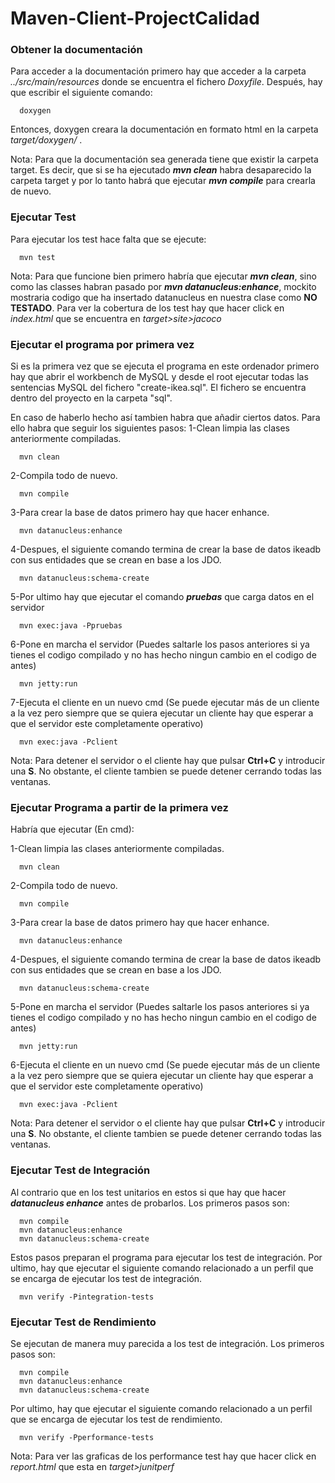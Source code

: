 
Maven-Client-ProjectCalidad
========================================================================================================================================
### Obtener la documentación
Para acceder a la documentación primero hay que acceder a la carpeta  *../src/main/resources* donde se encuentra el fichero *Doxyfile*. Después, hay que escribir el siguiente comando:

      doxygen
Entonces, doxygen creara la documentación en formato html en la carpeta  *target/doxygen/* .

Nota: Para que la documentación sea generada tiene que existir la carpeta target. Es decir, que si se ha ejecutado ***mvn clean*** habra desaparecido la carpeta target y por lo tanto habrá que ejecutar ***mvn compile*** para crearla de nuevo.

### Ejecutar Test

Para ejecutar los test hace falta que se ejecute:  

      mvn test
Nota: Para que funcione bien primero habría que ejecutar ***mvn clean***, sino como las classes habran pasado por ***mvn datanucleus:enhance***, mockito mostraria codigo que ha insertado datanucleus en nuestra clase como **NO TESTADO**. Para ver la cobertura de los test hay que hacer click en  *index.html*  que se encuentra en  *target>site>jacoco* 

### Ejecutar el programa por primera vez

Si es la primera vez que se ejecuta el programa en este ordenador primero hay que abrir el workbench de MySQL y desde el root ejecutar todas las sentencias MySQL del fichero "create-ikea.sql". El fichero se encuentra dentro del proyecto en la carpeta "sql".

En caso de haberlo hecho así tambien habra que añadir ciertos datos. Para ello habra que seguir los siguientes pasos:
1-Clean limpia las clases anteriormente compiladas.  

      mvn clean

2-Compila todo de nuevo.

      mvn compile

3-Para crear la base de datos primero hay que hacer enhance.  

      mvn datanucleus:enhance

4-Despues, el siguiente comando termina de crear la base de datos ikeadb con sus entidades que se crean en base a los JDO.

      mvn datanucleus:schema-create

5-Por ultimo hay que ejecutar el comando ***pruebas*** que carga datos en el servidor

      mvn exec:java -Ppruebas

6-Pone en marcha el servidor (Puedes saltarle los pasos anteriores si ya tienes el codigo compilado y no has hecho ningun cambio en el codigo de antes)

      mvn jetty:run

7-Ejecuta el cliente en un nuevo cmd (Se puede ejecutar más de un cliente a la vez pero siempre que se quiera ejecutar un cliente hay que esperar a que el servidor este completamente operativo)

      mvn exec:java -Pclient

Nota: Para detener el servidor o el cliente hay que pulsar **Ctrl+C** y introducir una **S**. No obstante, el cliente tambien se puede detener cerrando todas las ventanas.

### Ejecutar Programa a partir de la primera vez

Habría que ejecutar (En cmd):

1-Clean limpia las clases anteriormente compiladas.  

      mvn clean

2-Compila todo de nuevo.

      mvn compile

3-Para crear la base de datos primero hay que hacer enhance.  

      mvn datanucleus:enhance

4-Despues, el siguiente comando termina de crear la base de datos ikeadb con sus entidades que se crean en base a los JDO.

      mvn datanucleus:schema-create

5-Pone en marcha el servidor (Puedes saltarle los pasos anteriores si ya tienes el codigo compilado y no has hecho ningun cambio en el codigo de antes)

      mvn jetty:run

6-Ejecuta el cliente en un nuevo cmd (Se puede ejecutar más de un cliente a la vez pero siempre que se quiera ejecutar un cliente hay que esperar a que el servidor este completamente operativo)

      mvn exec:java -Pclient

Nota: Para detener el servidor o el cliente hay que pulsar **Ctrl+C** y introducir una **S**. No obstante, el cliente tambien se puede detener cerrando todas las ventanas.

### Ejecutar Test de Integración
Al contrario que en los test unitarios en estos si que hay que hacer ***datanucleus enhance*** antes de probarlos.
Los primeros pasos son:

      mvn compile
      mvn datanucleus:enhance
      mvn datanucleus:schema-create

Estos pasos preparan el programa para ejecutar los test de integración. Por ultimo, hay que ejecutar el siguiente comando relacionado a un perfil que se encarga de ejecutar los test de integración.

      mvn verify -Pintegration-tests


### Ejecutar Test de Rendimiento
Se ejecutan de manera muy parecida a los test de integración.
Los primeros pasos son:

      mvn compile
      mvn datanucleus:enhance
      mvn datanucleus:schema-create

Por ultimo, hay que ejecutar el siguiente comando relacionado a un perfil que se encarga de ejecutar los test de rendimiento.

      mvn verify -Pperformance-tests
      
Nota: Para ver las graficas de los performance test hay que hacer click en  *report.html*  que esta en *target>junitperf*







